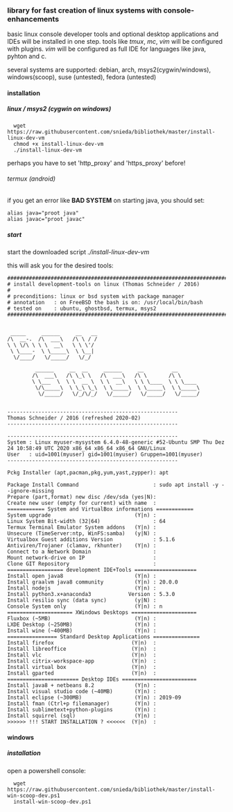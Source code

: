 ### library for fast creation of linux systems with console-enhancements

basic linux console developer tools and optional desktop applications and IDEs will be installed in one step.
tools like *tmux*, *mc*, *vim* will be configured with plugins. *vim* will be configured as full IDE for languages like java, pyhton and c.

several systems are supported: debian, arch, msys2(cygwin/windows), windows(scoop), suse (untested), fedora (untested)

#### installation

##### linux / msys2 (cygwin on windows)

~~~~~~~~~~~~~~~~~~~~~~~~~~~~~~~~~~~~~~~~~~~~~~~~~~~~~~~
  wget https://raw.githubusercontent.com/snieda/bibliothek/master/install-linux-dev-vm
  chmod +x install-linux-dev-vm
  ./install-linux-dev-vm
~~~~~~~~~~~~~~~~~~~~~~~~~~~~~~~~~~~~~~~~~~~~~~~~~~~~~~~

perhaps you have to set 'http_proxy' and 'https_proxy' before!

###### termux (android)

if you get an error like **BAD SYSTEM** on starting java, you should set:

~~~~~~~~~~~~~~~~~~~~~~~~~~~~~~~~~~~~~~~~~~~~~~~~~~~~~~~
alias java="proot java"
alias javac="proot javac"
~~~~~~~~~~~~~~~~~~~~~~~~~~~~~~~~~~~~~~~~~~~~~~~~~~~~~~~
  
##### start

start the downloaded script *./install-linux-dev-vm*

this will ask you for the desired tools:

~~~~~~~~~~~~~~~~~~~~~~~~~~~~~~~~~~~~~~~~~~~~~~~~~~~~~~~
##############################################################################
# install development-tools on linux (Thomas Schneider / 2016)
# 
# preconditions: linux or bsd system with package manager
# annotation   : on FreeBSD the bash is on: /usr/local/bin/bash
# tested on    : ubuntu, ghostbsd, termux, msys2
##############################################################################


 _____     ______     __   __  
/\  __-.  /\  ___\   /\ \ / /  
\ \ \/\ \ \ \  __\   \ \ \'/   
 \ \____-  \ \_____\  \ \__|   
  \/____/   \/_____/   \/_/    
                                                                                           
         ______     __  __     ______     __         __       
        /\  ___\   /\ \_\ \   /\  ___\   /\ \       /\ \      
        \ \___  \  \ \  __ \  \ \  __\   \ \ \____  \ \ \____ 
         \/\_____\  \ \_\ \_\  \ \_____\  \ \_____\  \ \_____\ 
          \/_____/   \/_/\/_/   \/_____/   \/_____/   \/_____/
                                                                                           

-------------------------------------------------------
Thomas Schneider / 2016 (refreshed 2020-02)
-------------------------------------------------------

-------------------------------------------------------
System : Linux myuser-mysystem 6.4.0-48-generic #52-Ubuntu SMP Thu Dez 24 10:58:49 UTC 2020 x86_64 x86_64 x86_64 GNU/Linux
User   : uid=1001(myuser) gid=1001(myuser) Gruppen=1001(myuser)
-------------------------------------------------------

Pckg Installer (apt,pacman,pkg,yum,yast,zypper): apt

Package Install Command                        : sudo apt install -y --ignore-missing 
Prepare (part,format) new disc /dev/sda (yes|N): 
Create new user (empty for current) with name  : 
============ System and VirtualBox informations ============
System upgrade                           (Y|n) : 
Linux System Bit-width (32|64)                 : 64
Termux Terminal Emulator System addons   (Y|n) : 
Unsecure (TimeServer:ntp, WinFS:samba)   (y|N) : 
Virtualbox Guest additions Version             : 5.1.6
Antiviren/Trojaner (clamav, rkhunter)    (Y|n) : 
Connect to a Network Domain                    : 
Mount network-drive on IP                      : 
Clone GIT Repository                           : 
================== development IDE+Tools ====================
Install open java8                       (Y|n) : 
Install graalvm java8 community          (Y|n) : 20.0.0
Install nodejs                           (Y|n) : 
Install python3.x+anaconda3            Version : 5.3.0
Install resilio sync (data sync)         (y|N) : 
Console System only                      (Y|n) : n
===================== XWindows Desktops =====================
Fluxbox (~5MB)                           (Y|n) : 
LXDE Desktop (~250MB)                    (Y|n) : 
Install wine (~400MB)                    (Y|n) : 
================ Standard Desktop Applications ===============
Install firefox                         (Y|n)  : 
Install libreoffice                     (Y|n)  : 
Install vlc                             (Y|n)  : 
Install citrix-workspace-app            (Y|n)  : 
Install virtual box                     (Y|n)  : 
Install gparted                         (Y|n)  : 
======================= Desktop IDEs ========================
Install java8 + netbeans 8.2             (Y|n) : 
Install visual studio code (~40MB)       (Y|n) : 
Install eclipse (~300MB)                 (Y|n) : 2019-09
Install fman (Ctrl+p filemanager)        (Y|n) : 
Install sublimetext+python-plugins       (Y|n) : 
Install squirrel (sql)                   (Y|n) : 
>>>>>> !!! START INSTALLATION ? <<<<<<  (Y|n)  : 
~~~~~~~~~~~~~~~~~~~~~~~~~~~~~~~~~~~~~~~~~~~~~~~~~~~~~~~

#### windows

##### installation

open a powershell console:

~~~~~~~~~~~~~~~~~~~~~~~~~~~~~~~~~~~~~~~~~~~~~~~~~~~~~~~
  wget https://raw.githubusercontent.com/snieda/bibliothek/master/install-win-scoop-dev.ps1
  install-win-scoop-dev.ps1
~~~~~~~~~~~~~~~~~~~~~~~~~~~~~~~~~~~~~~~~~~~~~~~~~~~~~~~
